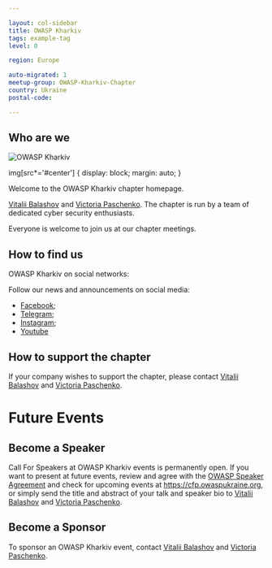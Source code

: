 ```yaml
---

layout: col-sidebar
title: OWASP Kharkiv
tags: example-tag
level: 0

region: Europe

auto-migrated: 1
meetup-group: OWASP-Kharkiv-Chapter
country: Ukraine
postal-code: 

---
```



<!-- Standard Chapter Page Template
This is an example of a Project or Chapter page.
Please change these items to indicate the actual information you wish to present. In addition to this information, the 'front-matter' above the text should be modified to reflect your actual information.  An explanation of each of the front-matter items is below:

{front matter for this file}

```
- layout: This is the layout used by project and chapter pages.  You should leave this value as col-sidebar
- title: This is the title of your project or chapter page, usually the name.  For example, OWASP Zed Attack Proxy or OWASP Baltimore
- tags: This is a space-delimited list of tags you associate with your project or chapter.  If you are using tabs, at least one of these tags should be unique in order to be used in the tabs files (an example tab is included in this repo) 
- region: This is the region you are in according to our data
```

{copy for this file (index.md)}
Replace the text above the commented area with your information in the format below:
```
-->
## Who are we

![OWASP Kharkiv](assets/images/owaspkharkiv.jpg#center)

img[src*='#center'] { 
    display: block;
    margin: auto;
}


Welcome to the OWASP Kharkiv chapter homepage.

[Vitalii Balashov](mailto:vitalii.balashov@owasp.org) and [Victoria Paschenko](mailto:victoria.paschenko@owasp.org).
The chapter is run by a team of dedicated cyber security enthusiasts.

Everyone is welcome to join us at our chapter meetings.

## How to find us

OWASP Kharkiv on social networks:

Follow our news and announcements on social
media:
- [Facebook](https://www.facebook.com/owasp.kh/);
- [Telegram](https://t.me/owasp_kharkiv);
- [Instagram](https://www.instagram.com/owasp_kharkiv/);
- [Youtube](https://www.youtube.com/channel/UCHK1l4e9lc7xjZ8lAaKhkrg)

## How to support the chapter

If your company wishes to support the chapter, please contact [Vitalii Balashov](mailto:vitalii.balashov@owasp.org) and [Victoria Paschenko](mailto:victoria.paschenko@owasp.org).

# Future Events

## Become a Speaker

Call For Speakers at OWASP Kharkiv events is permanently open. If you want
to present at future events, review and agree with the [OWASP Speaker
Agreement](Speaker_Agreement "wikilink") and check for upcoming events
at <https://cfp.owaspukraine.org>, or simply send the title and abstract
of your talk and speaker bio to [Vitalii Balashov](mailto:vitalii.balashov@owasp.org) and [Victoria Paschenko](mailto:victoria.paschenko@owasp.org).

## Become a Sponsor

To sponsor an OWASP Kharkiv event, contact [Vitalii Balashov](mailto:vitalii.balashov@owasp.org) and [Victoria Paschenko](mailto:victoria.paschenko@owasp.org).

